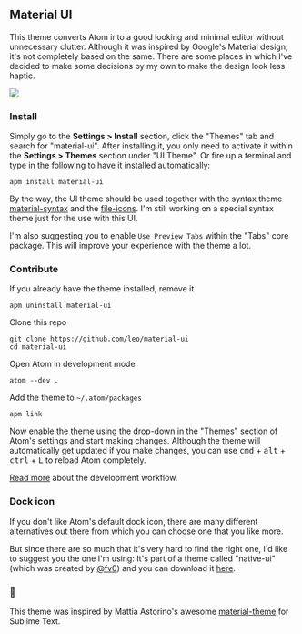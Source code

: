 ## Material UI

This theme converts Atom into a good looking and minimal editor without unnecessary clutter. Although it was inspired by Google's Material design, it's not completely based on the same. There are some places in which I've decided to make some decisions by my own to make the design look less haptic.

<a href="https://raw.githubusercontent.com/leo/material-ui/screenshots/with-code.png" target="_blank">
  <img src="https://raw.githubusercontent.com/leo/material-ui/screenshots/with-code.png">
</a>

### Install

Simply go to the __Settings > Install__ section, click the "Themes" tab and search for "material-ui". After installing it, you only need to activate it within the __Settings > Themes__ section under "UI Theme". Or fire up a terminal and type in the following to have it installed automatically:

```
apm install material-ui
```

By the way, the UI theme should be used together with the syntax theme [material-syntax][1] and the [file-icons][2]. I'm still working on a special syntax theme just for the use with this UI.

I'm also suggesting you to enable `Use Preview Tabs` within the "Tabs" core package. This will improve your experience with the theme a lot.

### Contribute

If you already have the theme installed, remove it

```shell
apm uninstall material-ui
```

Clone this repo

```shell
git clone https://github.com/leo/material-ui
cd material-ui
```

Open Atom in development mode

```shell
atom --dev .
```

Add the theme to `~/.atom/packages`

```shell
apm link
```

Now enable the theme using the drop-down in the "Themes" section of Atom's settings and start making changes. Although the theme will automatically get updated if you make changes, you can use <kbd>cmd</kbd> + <kbd>alt</kbd> + <kbd>ctrl</kbd> + <kbd>L</kbd> to reload Atom completely.

[Read more][3] about the development workflow.

### Dock icon

If you don't like Atom's default dock icon, there are many different alternatives out there from which you can choose one that you like more.

But since there are so much that it's very hard to find the right one, I'd like to suggest you the one I'm using: It's part of a theme called "native-ui" (which was created by [@fv0][4]) and you can download it [here][5].

### :crown:

This theme was inspired by Mattia Astorino's awesome [material-theme][6] for Sublime Text.

[1]: https://atom.io/themes/material-syntax
[2]: https://atom.io/packages/file-icons
[3]: https://atom.io/docs/latest/hacking-atom-creating-a-theme#development-workflow
[4]: https://github.com/fv0
[5]: https://github.com/fv0/native-ui/raw/master/Atom.icns
[6]: https://github.com/equinusocio/material-theme
